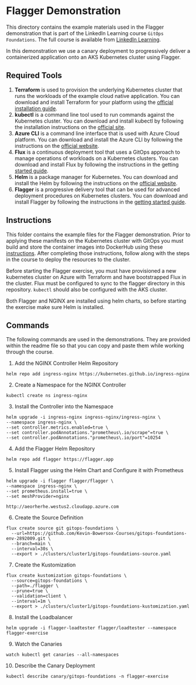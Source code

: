 # Flagger Demonstration

This directory contains the example materials used in the Flagger demonstration that is part of the LinkedIn Learning course `GitOps Foundations`. The full course is available from [LinkedIn Learning][lil-course-url].

In this demonstration we use a canary deployment to progressively deliver a containerized application onto an AKS Kubernetes cluster using Flagger.

## Required Tools

1.  **Terraform** is used to provision the underlying Kubernetes cluster that runs the workloads of the example cloud native application. You can download and install Terraform for your platform using the [official installation guide][terraform-install].
2.  **kubectl** is a command line tool used to run commands against the Kubernetes cluster. You can download and install kubectl by following the installation instructions on the [official site][kube-site].
3.  **Azure CLI** is a command line interface that is used with Azure Cloud platform. You can download and install the Azure CLI by following the instructions on the [official website][azurecli-start].
4.  **Flux** is a continuous deployment tool that uses a GitOps approach to manage operations of workloads on a Kubernetes clusters. You can download and install Flux by following the instructions in the getting [started guide][flux-start].
5.  **Helm** is a package manager for Kubernetes. You can download and install the Helm by following the instructions on the [official website][helm-start].
6.  **Flagger** is a progressive delivery tool that can be used for advanced deployment procedures on Kubernetes clusters. You can download and install Flagger by following the instructions in the [getting started guide][flagger-start].

## Instructions

This folder contains the example files for the Flagger demonstration. Prior to applying these manifests on the Kubernetes cluster with GitOps you must build and store the container images into DockerHub using these [instructions][setup-instructions]. After completing those instructions, follow along with the steps in the course to deploy the resources to the cluster.

Before starting the Flagger exercise, you must have provisioned a new kubernetes cluster on Azure with Terraform and have bootstrapped Flux in the cluster. Flux must be configured to sync to the flagger directory in this repository. `kubectl` should also be configured with the AKS cluster.

Both Flagger and NGINX are installed using helm charts, so before starting the exercise make sure Helm is installed.

## Commands

The following commands are used in the demonstrations. They are provided within the readme file so that you can copy and paste them while working through the course.

1. Add the NGINX Controller Helm Repository

```
helm repo add ingress-nginx https://kubernetes.github.io/ingress-nginx
```

2. Create a Namespace for the NGINX Controller

```
kubectl create ns ingress-nginx
```

3. Install the Controller into the Namespace

```
helm upgrade -i ingress-nginx ingress-nginx/ingress-nginx \
--namespace ingress-nginx \
--set controller.metrics.enabled=true \
--set controller.podAnnotations."prometheus\.io/scrape"=true \
--set controller.podAnnotations."prometheus\.io/port"=10254

```

4.  Add the Flagger Helm Repository

```
helm repo add flagger https://flagger.app
```

5.  Install Flagger using the Helm Chart and Configure it with Prometheus

```
helm upgrade -i flagger flagger/flagger \
--namespace ingress-nginx \
--set prometheus.install=true \
--set meshProvider=nginx
```

```
http://aeorherhe.westus2.cloudapp.azure.com
```

6.  Create the Source Definition

```
flux create source git gitops-foundations \
  --url=https://github.com/Kevin-Bowersox-Courses/gitops-foundations-env-2892009.git \
  --branch=main \
  --interval=30s \
  --export > ./clusters/cluster1/gitops-foundations-source.yaml
```

7.  Create the Kustomization

```
flux create kustomization gitops-foundations \
  --source=gitops-foundations \
  --path=./flagger \
  --prune=true \
  --validation=client \
  --interval=1m \
  --export > ./clusters/cluster1/gitops-foundations-kustomization.yaml
```

8.  Install the Loadbalancer

```
helm upgrade -i flagger-loadtester flagger/loadtester --namespace flagger-exercise
```

9.  Watch the Canaries

```
watch kubectl get canaries --all-namespaces
```

10. Describe the Canary Deployment

```
kubectl describe canary/gitops-foundations -n flagger-exercise
```

[0]: # "Replace these placeholder URLs with actual course URLs"
[lil-course-url]: https://www.linkedin.com/learning/
[lil-thumbnail-url]: http://
[k3d-start]: https://k3d.io/#installation
[docker-install]: https://docs.docker.com/engine/install/
[kube-site]: https://kubernetes.io/docs/tasks/tools/
[azurecli-start]: https://docs.microsoft.com/en-us/cli/azure/install-azure-cli
[setup-instructions]: https://github.com/LinkedInLearning/gitops-foundations-env-2892009#installing
[flux-start]: https://fluxcd.io/docs/get-started/
[flagger-start]: https://docs.flagger.app/
[terraform-install]: https://learn.hashicorp.com/tutorials/terraform/install-cli?in=terraform/azure-get-started
[helm-start]: https://helm.sh/docs/intro/install/
